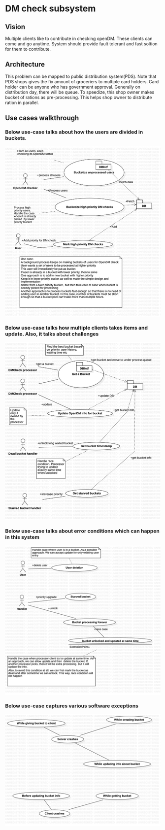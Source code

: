 
# DM check subsystem

## Vision
Multiple clients like to contribute in checking openDM. These clients can come and go anytime. System should provide fault tolerant and fast soltion for them to contribute.

## Architecture
This problem can be mapped to public distribution system(PDS). Note that PDS shops gives the fix amount of groceriers to multiple card holders. Card holder can be anyone who has government approval. Generally on distribution day, there will be queue. To speedize, this shop owner makes bucket of rations as pre-processing. This helps shop owner to distribute ration in parallel.

## Use cases walkthrough
### Below use-case talks about how the users are divided in buckets.
![image info](./data/usecases_for_bucket_creation.jpg)

### Below use-case talks how multiple clients takes items and update. Also, it talks about challenges
![image info](./data/usecase_multi_client_processing.jpg)

### Below use-case talks about error conditions which can happen in this system
![image info](./data/usecase_error_Conditons_handling.jpg)

### Below use-case captures various software exceptions
![image info](./data/usecases_for_software_exceptions.jpg)

